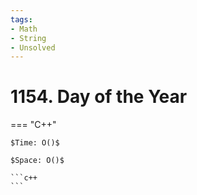 ```yaml
---
tags:
- Math
- String
- Unsolved
---
```



# 1154. Day of the Year

=== "C++"

    $Time: O()$

    $Space: O()$

    ```c++
    ```